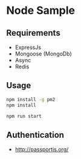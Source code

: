 # Node Sample

## Requirements

- ExpressJs
- Mongoose (MongoDb)
- Async
- Redis

## Usage

```bash
npm install -g pm2
npm install

npm run start
```

## Authentication

- http://passportjs.org/
